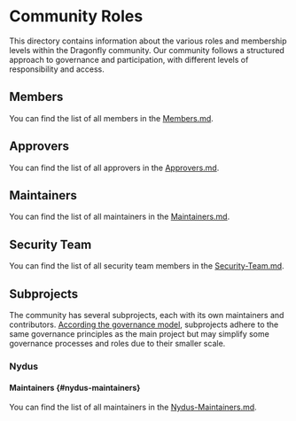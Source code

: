 # Community Roles

This directory contains information about the various roles and membership levels within the Dragonfly community. Our community follows a structured approach to governance and participation, with different levels of responsibility and access.

## Members

You can find the list of all members in the [Members.md](Members.md).

## Approvers

You can find the list of all approvers in the [Approvers.md](Approvers.md).

## Maintainers

You can find the list of all maintainers in the [Maintainers.md](Maintainers.md).

## Security Team

You can find the list of all security team members in the [Security-Team.md](Security-Team.md).

## Subprojects

The community has several subprojects, each with its own maintainers and contributors. [According the governance model](../GOVERNANCE.md#scope), subprojects adhere to the same governance principles as the main project but may simplify some governance processes and roles due to their smaller scale.

### Nydus

#### Maintainers {#nydus-maintainers}

You can find the list of all maintainers in the [Nydus-Maintainers.md](https://github.com/dragonflyoss/nydus/blob/master/MAINTAINERS.md).
